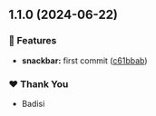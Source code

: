 ## 1.1.0 (2024-06-22)


### 🚀 Features

- **snackbar:** first commit ([c61bbab](https://github.com/DSI-HUG/ngx-components/commit/c61bbab))


### ❤️  Thank You

- Badisi